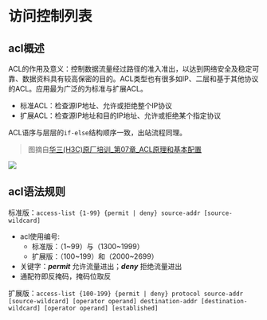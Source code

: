# 访问控制列表

## acl概述

ACL的作用及意义：控制数据流量经过路径的准入准出，以达到网络安全及稳定可靠、数据资料具有较高保密的目的。ACL类型也有很多如IP、二层和基于其他协议的ACL。应用最为广泛的为标准与扩展ACL。

* 标准ACL：检查源IP地址、允许或拒绝整个IP协议
* 扩展ACL：检查源IP地址和目的IP地址、允许或拒绝某个指定协议

ACL语序与层层的`if-else`结构顺序一致，出站流程同理。

> 图摘自[华三(H3C)原厂培训_第07章_ACL原理和基本配置](https://wenku.baidu.com/view/cc6cfa5c02d276a201292e39.html)

![](https://i.postimg.cc/zGhKPvQr/10-21-55.png)

## acl语法规则

标准版：`access-list {1-99} {permit | deny} source-addr [source-wildcard]`

* acl使用编号:
  * 标准版：（1~99）与（1300~1999）
  * 扩展版：（100~199）和（2000~2699）
* 关键字：***permit*** 允许流量进出；***deny*** 拒绝流量进出
* 通配符即反掩码，掩码位取反

扩展版：`access-list {100-199} {permit | deny} protocol source-addr [source-wildcard] [operator operand] destination-addr [destination-wildcard] [operator operand] [established]`
